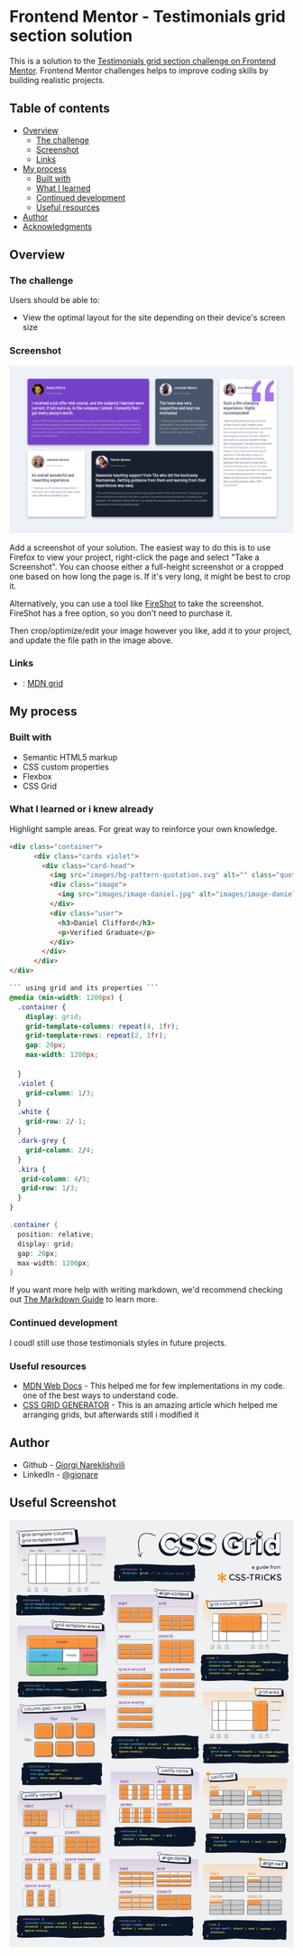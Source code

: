 # Frontend Mentor - Testimonials grid section solution

This is a solution to the [Testimonials grid section challenge on Frontend Mentor](https://www.frontendmentor.io/challenges/testimonials-grid-section-Nnw6J7Un7). Frontend Mentor challenges helps to improve coding skills by building realistic projects. 

## Table of contents

- [Overview](#overview)
  - [The challenge](#the-challenge)
  - [Screenshot](#screenshot)
  - [Links](#links)
- [My process](#my-process)
  - [Built with](#built-with)
  - [What I learned](#what-i-learned)
  - [Continued development](#continued-development)
  - [Useful resources](#useful-resources)
- [Author](#author)
- [Acknowledgments](#acknowledgments)

## Overview

### The challenge

Users should be able to:

- View the optimal layout for the site depending on their device's screen size

### Screenshot

![SCREENSHOT](images/testimonials-grid-section.png)


Add a screenshot of your solution. The easiest way to do this is to use Firefox to view your project, right-click the page and select "Take a Screenshot". You can choose either a full-height screenshot or a cropped one based on how long the page is. If it's very long, it might be best to crop it.

Alternatively, you can use a tool like [FireShot](https://getfireshot.com/) to take the screenshot. FireShot has a free option, so you don't need to purchase it. 

Then crop/optimize/edit your image however you like, add it to your project, and update the file path in the image above.


### Links

- : [MDN grid](https://developer.mozilla.org/en-US/docs/Web/CSS/grid)

## My process

### Built with

- Semantic HTML5 markup
- CSS custom properties
- Flexbox
- CSS Grid

### What I learned or i knew already

Highlight sample areas. For great way to reinforce your own knowledge.

```html
<div class="container">
      <div class="cards violet">
        <div class="card-head">
          <img src="images/bg-pattern-quotation.svg" alt="" class="quote" />
          <div class="image">
            <img src="images/image-daniel.jpg" alt="images/image-daniel" />
          </div>
          <div class="user">
            <h3>Daniel Clifford</h3>
            <p>Verified Graduate</p>
          </div>
        </div>
      </div>
</div>        
```
```css
``` using grid and its properties ```
@media (min-width: 1200px) {
  .container {
    display: grid;
    grid-template-columns: repeat(4, 1fr);
    grid-template-rows: repeat(2, 1fr);
    gap: 20px;
    max-width: 1200px;

  }
  .violet {
    grid-column: 1/3;
  }
  .white {
    grid-row: 2/-1;
  }
  .dark-grey {
    grid-column: 2/4;
  }
  .kira {
   grid-column: 4/5;
   grid-row: 1/3;
  } 
}
```
```cs using positive: relative
.container {
  position: relative;
  display: grid;
  gap: 20px;
  max-width: 1200px;
}
```

If you want more help with writing markdown, we'd recommend checking out [The Markdown Guide](https://www.markdownguide.org/) to learn more.

### Continued development

I coudl still use those testimonials styles in future projects.

### Useful resources

- [MDN Web Docs](https://developer.mozilla.org/en-US/docs/Web/CSS/grid-area) - This helped me for few implementations in my code. one of the best ways to understand code.
- [CSS GRID GENERATOR](https://angrytools.com/css-grid/) - This is an amazing article which helped me arranging grids, but afterwards still i modified it

## Author

- Github - [Giorgi Nareklishvili](https://gionare.github.io/testimonials-grid-section/)
- LinkedIn - [@gionare](https://www.linkedin.com/in/gionare/)

## Useful Screenshot 

![css grid](images/css-grid-poster.png)



